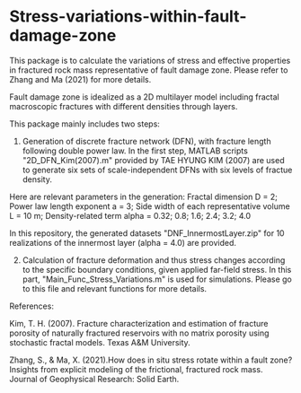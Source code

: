 # Stress-variations-within-fault-damage-zone

This package is to calculate the variations of stress and effective properties in fractured rock mass representative of fault damage zone. Please refer to Zhang and Ma (2021) for more details.


Fault damage zone is idealized as a 2D multilayer model including fractal macroscopic fractures with different densities through layers.


This package mainly includes two steps:

1) Generation of discrete fracture network (DFN), with fracture length following double power law. In the first step, MATLAB scripts "2D_DFN_Kim(2007).m" provided by TAE HYUNG KIM (2007) are used to generate six sets of scale-independent DFNs with six levels of fractue density.

Here are relevant parameters in the generation:
    Fractal dimension D = 2; 
    Power law length exponent a = 3;
    Side width of each representative volume L = 10 m;
    Density-related term alpha = 0.32; 0.8; 1.6; 2.4; 3.2; 4.0

In this repository, the generated datasets "DNF_InnermostLayer.zip" for 10 realizations of the innermost layer (alpha = 4.0) are provided.



2) Calculation of fracture deformation and thus stress changes according to the specific boundary conditions, given applied far-field stress. In this part, "Main_Func_Stress_Variations.m" is used for simulations. Please go to this file and relevant functions for more details.



  References:

Kim, T. H. (2007). Fracture characterization and estimation of fracture porosity of naturally fractured reservoirs with no matrix porosity using stochastic fractal models. Texas A&M University.

Zhang, S., & Ma, X. (2021).How does in situ stress rotate within a fault zone? Insights from explicit modeling of the frictional, fractured rock mass. Journal of Geophysical Research: Solid Earth.
